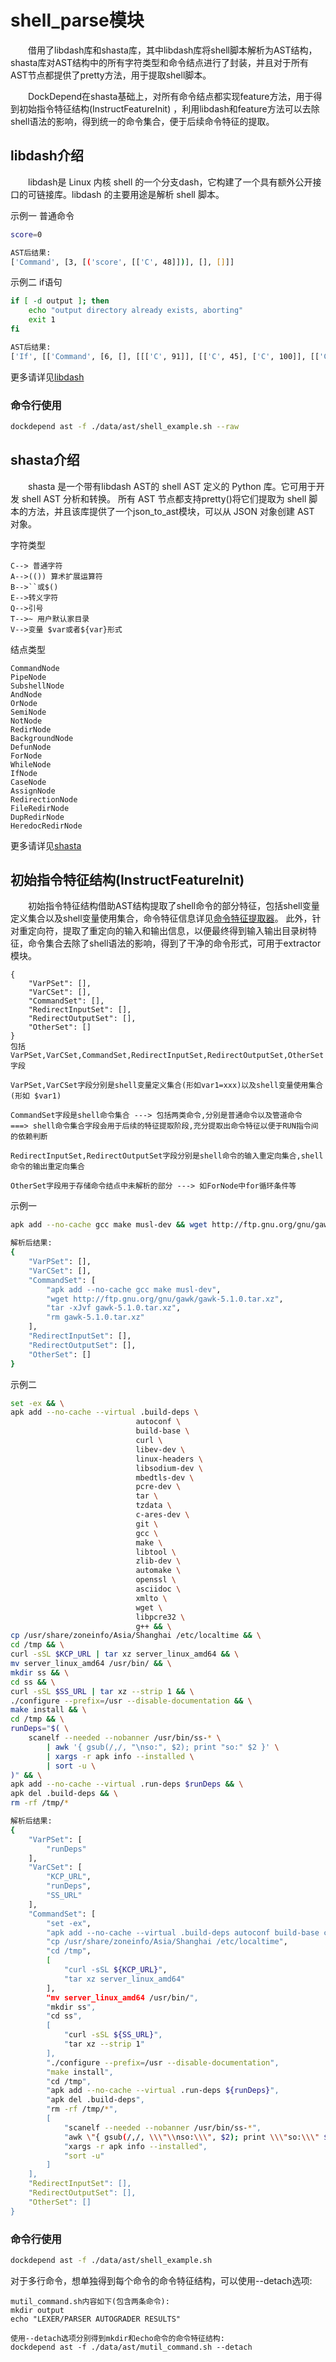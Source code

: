 # shell_parse模块

<p style="text-indent: 2em;">借用了libdash库和shasta库，其中libdash库将shell脚本解析为AST结构，shasta库对AST结构中的所有字符类型和命令结点进行了封装，并且对于所有AST节点都提供了pretty方法，用于提取shell脚本。</p>

<p style="text-indent: 2em;">DockDepend在shasta基础上，对所有命令结点都实现feature方法，用于得到初始指令特征结构(InstructFeatureInit)
，利用libdash和feature方法可以去除shell语法的影响，得到统一的命令集合，便于后续命令特征的提取。</p>

## libdash介绍

<p style="text-indent: 2em;">libdash是 Linux 内核 shell 的一个分支dash，它构建了一个具有额外公开接口的可链接库。libdash 的主要用途是解析 shell 脚本。</p>

示例一 普通命令

```bash
score=0

AST后结果:
['Command', [3, [('score', [['C', 48]])], [], []]]
```

示例二 if语句

```bash
if [ -d output ]; then
    echo "output directory already exists, aborting"
    exit 1
fi

AST后结果:
['If', [['Command', [6, [], [[['C', 91]], [['C', 45], ['C', 100]], [['C', 111], ['C', 117], ['C', 116], ['C', 112], ['C', 117], ['C', 116]], [['C', 93]]], []]], ['Semi', [['Command', [7, [], [[['C', 101], ['C', 99], ['C', 104], ['C', 111]], [['Q', [['C', 111], ['C', 117], ['C', 116], ['C', 112], ['C', 117], ['C', 116], ['C', 32], ['C', 100], ['C', 105], ['C', 114], ['C', 101], ['C', 99], ['C', 116], ['C', 111], ['C', 114], ['C', 121], ['C', 32], ['C', 97], ['C', 108], ['C', 114], ['C', 101], ['C', 97], ['C', 100], ['C', 121], ['C', 32], ['C', 101], ['C', 120], ['C', 105], ['C', 115], ['C', 116], ['C', 115], ['C', 44], ['C', 32], ['C', 97], ['C', 98], ['C', 111], ['C', 114], ['C', 116], ['C', 105], ['C', 110], ['C', 103]]]]], []]], ['Command', [8, [], [[['C', 101], ['C', 120], ['C', 105], ['C', 116]], [['C', 49]]], []]]]], ['Command', [-1, [], [], []]]]]
```

更多请详见[libdash](https://github.com/mgree/libdash)

### 命令行使用

```bash
dockdepend ast -f ./data/ast/shell_example.sh --raw
```

## shasta介绍

<p style="text-indent: 2em;">shasta 是一个带有libdash AST的 shell AST 定义的 Python 库。它可用于开发 shell AST 分析和转换。
所有 AST 节点都支持pretty()将它们提取为 shell 脚本的方法，并且该库提供了一个json_to_ast模块，可以从 JSON 对象创建 AST 对象。</p>

字符类型

```
C--> 普通字符
A-->(()) 算术扩展运算符
B-->``或$()
E-->转义字符
Q-->引号
T-->~ 用户默认家目录
V-->变量 $var或者${var}形式
```

结点类型

```
CommandNode
PipeNode
SubshellNode
AndNode
OrNode
SemiNode
NotNode
RedirNode
BackgroundNode
DefunNode
ForNode
WhileNode
IfNode
CaseNode
AssignNode
RedirectionNode
FileRedirNode
DupRedirNode
HeredocRedirNode
```

更多请详见[shasta](https://github.com/binpash/shasta)

## 初始指令特征结构(InstructFeatureInit)

<p style="text-indent: 2em;">初始指令特征结构借助AST结构提取了shell命令的部分特征，包括shell变量定义集合以及shell变量使用集合，命令特征信息详见<a href="./extractor.md">命令特征提取器</a>。
此外，针对重定向符，提取了重定向的输入和输出信息，以便最终得到输入输出目录树特征，命令集合去除了shell语法的影响，得到了干净的命令形式，可用于extractor模块。</p>

```
{
    "VarPSet": [],
    "VarCSet": [],
    "CommandSet": [],
    "RedirectInputSet": [],
    "RedirectOutputSet": [],
    "OtherSet": []
}
包括VarPSet,VarCSet,CommandSet,RedirectInputSet,RedirectOutputSet,OtherSet字段

VarPSet,VarCSet字段分别是shell变量定义集合(形如var1=xxx)以及shell变量使用集合(形如 $var1)

CommandSet字段是shell命令集合 ---> 包括两类命令,分别是普通命令以及管道命令
===> shell命令集合字段会用于后续的特征提取阶段,充分提取出命令特征以便于RUN指令间的依赖判断

RedirectInputSet,RedirectOutputSet字段分别是shell命令的输入重定向集合,shell命令的输出重定向集合

OtherSet字段用于存储命令结点中未解析的部分 ---> 如ForNode中for循环条件等
```

示例一

```bash
apk add --no-cache gcc make musl-dev && wget http://ftp.gnu.org/gnu/gawk/gawk-5.1.0.tar.xz && tar -xJvf gawk-5.1.0.tar.xz && rm gawk-5.1.0.tar.xz

解析后结果:
{
    "VarPSet": [],
    "VarCSet": [],
    "CommandSet": [
        "apk add --no-cache gcc make musl-dev",
        "wget http://ftp.gnu.org/gnu/gawk/gawk-5.1.0.tar.xz",
        "tar -xJvf gawk-5.1.0.tar.xz",
        "rm gawk-5.1.0.tar.xz"
    ],
    "RedirectInputSet": [],
    "RedirectOutputSet": [],
    "OtherSet": []
}
```

示例二

```bash
set -ex && \
apk add --no-cache --virtual .build-deps \
                            autoconf \
                            build-base \
                            curl \
                            libev-dev \
                            linux-headers \
                            libsodium-dev \
                            mbedtls-dev \
                            pcre-dev \
                            tar \
                            tzdata \
                            c-ares-dev \
                            git \
                            gcc \
                            make \
                            libtool \
                            zlib-dev \
                            automake \
                            openssl \
                            asciidoc \
                            xmlto \
                            wget \
                            libpcre32 \
                            g++ && \
cp /usr/share/zoneinfo/Asia/Shanghai /etc/localtime && \
cd /tmp && \
curl -sSL $KCP_URL | tar xz server_linux_amd64 && \
mv server_linux_amd64 /usr/bin/ && \
mkdir ss && \
cd ss && \
curl -sSL $SS_URL | tar xz --strip 1 && \
./configure --prefix=/usr --disable-documentation && \
make install && \
cd /tmp && \
runDeps="$( \
    scanelf --needed --nobanner /usr/bin/ss-* \
        | awk '{ gsub(/,/, "\nso:", $2); print "so:" $2 }' \
        | xargs -r apk info --installed \
        | sort -u \
)" && \
apk add --no-cache --virtual .run-deps $runDeps && \
apk del .build-deps && \
rm -rf /tmp/*

解析后结果:
{
    "VarPSet": [
        "runDeps"
    ],
    "VarCSet": [
        "KCP_URL",
        "runDeps",
        "SS_URL"
    ],
    "CommandSet": [
        "set -ex",
        "apk add --no-cache --virtual .build-deps autoconf build-base curl libev-dev linux-headers libsodium-dev mbedtls-dev pcre-dev tar tzdata c-ares-dev git gcc make libtool zlib-dev automake openssl asciidoc xmlto wget libpcre32 g++",
        "cp /usr/share/zoneinfo/Asia/Shanghai /etc/localtime",
        "cd /tmp",
        [
            "curl -sSL ${KCP_URL}",
            "tar xz server_linux_amd64"
        ],
        "mv server_linux_amd64 /usr/bin/",
        "mkdir ss",
        "cd ss",
        [
            "curl -sSL ${SS_URL}",
            "tar xz --strip 1"
        ],
        "./configure --prefix=/usr --disable-documentation",
        "make install",
        "cd /tmp",
        "apk add --no-cache --virtual .run-deps ${runDeps}",
        "apk del .build-deps",
        "rm -rf /tmp/*",
        [
            "scanelf --needed --nobanner /usr/bin/ss-*",
            "awk \"{ gsub(/,/, \\\"\\nso:\\\", $2); print \\\"so:\\\" $2 }\"",
            "xargs -r apk info --installed",
            "sort -u"
        ]
    ],
    "RedirectInputSet": [],
    "RedirectOutputSet": [],
    "OtherSet": []
}
```

### 命令行使用

```bash
dockdepend ast -f ./data/ast/shell_example.sh
```

对于多行命令，想单独得到每个命令的命令特征结构，可以使用--detach选项:

```
mutil_command.sh内容如下(包含两条命令):
mkdir output
echo "LEXER/PARSER AUTOGRADER RESULTS"

使用--detach选项分别得到mkdir和echo命令的命令特征结构:
dockdepend ast -f ./data/ast/mutil_command.sh --detach
```